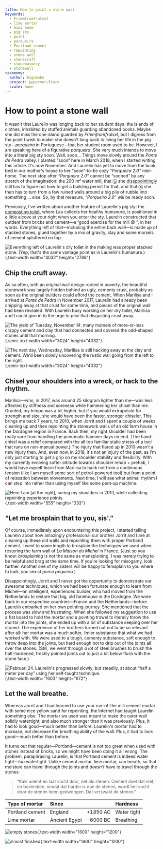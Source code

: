 ```yaml
---
title: How to point a stone wall
keywords:
  - Friemframfrutsel
  - lime mortar
  - mini home
  - pig sty
  - point
  - porqueira
  - Portland cement
  - repointing
  - stone wall
  - stonecraft
  - stonemasonry
  - stonewall
taxonomy:
  author: bigsmoke
  project: pppermaculture
  scale: home
---
```


# How to point a stone wall

It wasn't that Laurelin was longing back to her student days: the islands of clothes, inhabited by stuffed animals guarding abandoned books. Maybe she did miss the one island guarded by <i lang="nl">Friemframfrutsel</i>, but I digress from the point I wish to make: she doesn't long back to living her life in the pig sty—<i lang="pt">porqueira</i> in Portuguese—that her student room used to be. However, I am speaking here of a figurative <i lang="pt">porqueira</i>. She very much intends to move into a literal pig sty soon. Well, soon… Things move slowly around the <i lang="pt">Ponte de Pedra</i> valley. I planted “soon” here in March 2018, when I started writing this article. It's now November. And Laurelin has yet to move from the bunk bed in our mother's house to her “soon”-to-be cozy <i lang="pt" title="“Pig Sty&#x00A0;2.0”">“Porqueira&#x00A0;2.0”</i> mini-home. The next stop after <i lang="pt" title="“Pig Sty&#x00A0;2.0”">“Porqueira&#x00A0;2.0”</i> cannot be “sooned” by any stretch of the imagination: the 200&#x00A0;m² water mill, that ⓐ she [disappointingly](/deceit-or-disinterest/) still has to figure out how to get a building permit for that, and that ⓑ she then has to turn from a few ruined walls around a big pile of rubble into something … else. So, by that measure, <i lang="pt" title="“Pig Sty&#x00A0;2.0”">“Porqueira&#x00A0;2.0”</i> _will_ be ready soon.

<?project-insert?>

Previously, I've written about another feature of Laurelin's pig sty: the [composting toilet](/laurelin-her-humanure/), where Lau collects her healthy humanure, is positioned in a little alcove at your right when you enter the sty. Laurelin constructed that outdent from bricks and cement—a “good exercise for the mill &#x1F628; ”, in her words. Everything left of that—including the entire back wall—is made up of stacked stones, glued together by a mix of gravity, clay and some morsels of cement spluttered on top.

![Everything left of Laurelin's [dry toilet in the making](/laurelin-her-humanure/) was proper stacked stone. (Yep, that's the same vantage point as in [<cite>Laurelin's humanure</cite>](/laurelin-her-humanure/).)](Ponte_de_Pedra_2017-11-14_View_of_toilet_along_the_back_wall_with_cruft.jpg){.text-width width="4032" height="2789"}

## Chip the cruft away.

As so often, with an original wall design rooted in poverty, the beautiful stonework was largely hidden behind an ugly, cementy crust, probably as soon as the original builders could afford the cement. When Marilisa and I arrived at <i lang="pt">Ponte de Pedra</i> in November 2017, Laurelin had already been chipping away at that crust for some time, and pieces of the original wall had been revealed. With Laurelin busy working on her dry toilet, Marilisa and I could give in to the urge to peal that disgusting crust away.

![The yield of Tuesday, November 14: many morsels of more-or-less crappy cement and clay that had connected and covered the odd-shaped stones until that morning.](Ponte_de_Pedra_2017-11-14_Cementy_cruft_harvest.jpg){.semi-text-width width="3024" height="4032"}

![The next day, Wednesday, Marilisa is still hacking away at the clay and cement. We'd been slowly uncovering the rustic wall going from the left to the right.](Ponte_de_Pedra_2017-11-15_Marilisa_chiseling_at_the_crust.jpg){.semi-text-width width="3024" height="4032"}

## Chisel your shoulders into a wreck, or hack to the rhythm.

Marilisa—who, in 2017, was around 25 kilogram lighter than me—was less affected by stiffness and soreness while hammering her chisel than me. Granted, my tempo was a bit higher, but if you would extrapolate for strength and size, she would have been the faster, stronger chiseler. This brings me back 7 years, to 2010, when Jorrit and I spent a couple of weeks cleaning up and then repointing the stonework walls of an old farm house in the Dordogne region in France. Back then, my right shoulder had been really sore from handling the pneumatic hammer days on end. (The hand-chisel was a relief compared with the all too familiar static stress of a tool that runs on non-manual power.) The injury that flared up in 2010 wasn't a new injury then. And, even now, in 2018, it's not an injury of the past, as I'm only just starting to get a grip on my shoulder stability and flexibility. With my currently evolving softer attitude towards shoulder rehab + prehab, I would have myself learn from Marilisa to hack not from a continuous tension (like I am myself some sort of petrol-powered tool) but from a point of relaxation between movements. Next time, I will see what animal rhythm I can step into rather than using myself like some pent-up machine.

![Here I am [at the right], soring my shoulders in 2010, while collecting repointing experience points.](Maison_de_Michel_2010-09-22_Muur_afbikken_met_peukje_en_pik.jpg){.text-width width="555" height="333"}

## “Let me brosplain that to you, sis'.”

<!-- TODO: Parse this into something like: https://codepen.io/zenorocha/pen/eZxYOK
<pre class="whatsapp-pasted__lines">
[15:47, 2/24/2018] Rowan: Je kunt vast nog wel wat hulp met je appartement gebruiken.
[15:49, 2/24/2018] Laurelin: 🙉
[15:49, 2/24/2018] Laurelin: Schiet ongeveer een halve meter per dag op
[15:50, 2/24/2018] Rowan: Kan dit spul niet van de stenen afgeborstelt worden?
[15:50, 2/24/2018] Rowan: Want dan zou je sneller kunnen voegen en borstelen als het halfdroog is.
[16:24, 2/24/2018] Laurelin: Ja maar dan zie ik niet meer welke ste[e]n ik wil houden. Dus nu laat ik wel wat op de stenen komen en borstel ik dat er later af.
[19:36, 3/4/2018] Laurelin: Ik heb weer een dag geplijsterd
[19:37, 3/4/2018] Rowan: Cool.
[19:37, 3/4/2018] Laurelin: Nog minstens 7 volle dagen werk denk ik
[19:37, 3/4/2018] Rowan: Zoveel?
[19:37, 3/4/2018] Laurelin: Tja gaat met een kleine meter per dag
[19:37, 3/4/2018] Rowan: Dat was echt een dag per muur met Michel.
[19:38, 3/4/2018] Rowan: Met halfnat wegborstelen.
[19:39, 3/4/2018] Rowan: Klinkt heel ambachtelijk.
[19:39, 3/4/2018] Laurelin: Ja ik deeeenk dat ik of een noob ben, of dat deze muur een stuk hobbeliger is
[19:40, 3/4/2018] Rowan: Hoeft niet uit te maken, voor zover ik weet.
[19:40, 3/4/2018] Laurelin: 🧐
[19:58, 3/4/2018] Laurelin: Hey maar on the upside krijg ik nou wel armspieren 😅
[19:59, 3/4/2018] Laurelin: Zelfs onderarmspieren 😎
[20:00, 3/4/2018] Rowan: Nais!
[20:00, 3/4/2018] Rowan: Ja, zoiets herinner ik me ook van toen.
[21:36, 3/5/2018] Laurelin: Ik kan me zo voorstellen dat als je handig bent met die kwak techniek, het een stuk sneller gaat, maar vooralsnog ben ik er vooral ingeslaagd er een zootje van te maken 😂
[21:36, 3/5/2018] Laurelin: Maar volgens mij heb ik nou wel bijna een derde van die muur af
[21:37, 3/5/2018] Laurelin: Ik wil het natuurlijk af hebben voor dat jullie er zijn he zodat ik trots kan pronken
</pre>
-->

Of course, immediately upon encountering this project, I started telling Laurelin about how amazingly professional our brother Jorrit and I are at cleaning up these old walls and repointing them with proper Portland cement. I went to some length to brosplain the techniques we used when restoring the farm wall of <i lang="fr">La Maison du Michel</i> in France. (Just so you know: _brosplaining_ is not the same as mansplaining. I was merely trying to be helpful and brag at the same time. If you're looking for misogamy, look further. Another one of my sisters will be happy to femsplain to you where to look, you sexist <i>porco pequeno</i>.)

Disappointingly, Jorrit and I never got the opportunity to demonstrate our awesome techniques, which we had been fortunate enough to learn from Michel—an intelligent, experienced builder, who had moved from the Netherlands to restore that big, old farmhouse in the Dordogne. We were back in our respective countries—France and the Netherlands—before Laurelin embarked on her own pointing journey. She mentioned that the process was slow and frustrating. When she followed my suggestion to use a flat board to hold the mortar and a pointing trowel to literally throw the mortar into the joints, she ended up with a lot of substance seeping over her stoned. The experience of her brothers turned out not to be so relevant after all: her mortar was a much softer, limier substance that what we had worked with. We were used to a tough, cementy substance, soft enough to throw deep into the joints, but hard enough not to drip out of the joints all over the stones. (Still, we went through _a lot_ of steel brushes to brush the half-hardened, freshly pointed joints out to just a bit below flush with the stone face.)

![Februari 24. Laurelin's progressed slowly, but steadily, at about “half a meter per day” using her self-taught technique.](Laurelin_her_sty_2018-02-24_Slow_repointing_progress.jpg){.text-width width="1600" height="972"}

## Let the wall breathe.

Whereas Jorrit and I had learned to use your run-of-the mill cement mortar with some nice yellow sand for repointing, the Internet had taught Laurelin something else. The mortar we used was meant to make the outer wall solidly watertight, and also much stronger than it was previously. Plus, It had to look good—much better than before. Laurelin's mortar had to increase, not decrease the breathing ability of the wall. Plus, it had to look good—much better than before.

It turns out that regular—Portland—cement is not too great when used with stones instead of bricks, so we might have been doing it all wrong. The problem, paraphrasing Laurelin, is that Portland cement is indeed water tight—_too_ watertight. Unlike cement mortar, lime mortar, can breath, so that moisture can travel through the joints and _doesn't_ have to travel through the stones:

> “Kalk ademt en laat vocht door, net als stenen. Cement doet dat niet, en bovendien, omdat dat harder is dan de stenen, wordt het vocht door de stenen heen gedwongen. Dat verzwakt de stenen.”

<!--
<pre class="whatsapp-pasted__lines">
[22:54, 11/24/2018] Laurelin: Kalk ademt en laat vocht door, net als stenen. Cement doet dat niet, en bovendien, omdat dat harder is dan de stenen, wordt het vocht door de stenen heen gedwongen.
[22:55, 11/24/2018] Laurelin: Dat verzwakt de stenen
[22:55, 11/24/2018] Laurelin: Die 'zout aanslag' is de mineralen uit de stenen die Mee naar buutn komt in dat proces.
[22:55, 11/24/2018] Laurelin: Mijn achter muur grenst op de adega
</pre>
-->

<table class="text-width">
<thead>
<tr>
<th style="text-align: left;" scope="col">Type of mortar</th>
<th style="text-align: left;" scope="col" colspan="2">Since</th>
<th style="text-align: left;" scope="col">Hardness</th>
</tr>
</thead>
<tbody>
<tr>
<td>Portland cement</td>
<td>England</td>
<td style="text-align: right;">+1850&#x00A0;AC</td>
<td>Water tight</td>
</tr>
<tr>
<td>Lime mortar</td>
<td>Ancient Egypt</td>
<td style="text-align: right;">-6000&#x00A0;BC</td>
<td>Breathing</td>
</tr>
</tbody>
</table>

![empty stones](Laurelin_her_sty_2018-03-04_Empty_joints_in_the_stone_wall.jpg){.text-width width="1600" height="1200"}

![almost finished](Laurelin_her_sty_2018-03-06_Stone_walls_almost_completely_repointed.jpg){.text-width width="1600" height="1200"}

